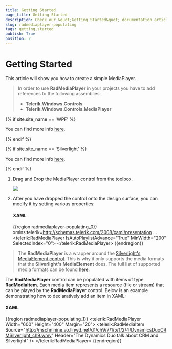 ```yaml
---
title: Getting Started
page_title: Getting Started
description: Check our &quot;Getting Started&quot; documentation article for the RadMediaPlayer {{ site.framework_name }} control.
slug: radmediaplayer-populating
tags: getting,started
publish: True
position: 2
---
```


# Getting Started

This article will show you how to create a simple MediaPlayer.

> In order to use __RadMediaPlayer__ in your projects you have to add references to the following assemblies: 
>	- __Telerik.Windows.Controls__
>	- __Telerik.Windows.Controls.MediaPlayer__

{% if site.site_name == 'WPF' %}

You can find more info [here](http://www.telerik.com/help/wpf/installation-installing-controls-dependencies-wpf.html).

{% endif %}

{% if site.site_name == 'Silverlight' %}

You can find more info [here](http://www.telerik.com/help/silverlight/installation-installing-controls-dependencies.html).

{% endif %}

1. Drag and Drop the MediaPlayer control from the toolbox. 

	![](images/RadMedia1.gif)

2. After you have dropped the control onto the design surface, you can modify it by setting various properties:
	#### __XAML__

	{{region radmediaplayer-populating_0}}
		xmlns:telerik=http://schemas.telerik.com/2008/xaml/presentation
		...
		<telerik:RadMediaPlayer IsAutoPlaylistAdvance="True" MinWidth="200" SelectedIndex="0">
		</telerik:RadMediaPlayer>
	{{endregion}}
	
>The __RadMediaPlayer__ is a wrapper around the [Silverlight's MediaElement control](http://msdn.microsoft.com/en-us/library/system.windows.controls.mediaelement%28VS.95%29.aspx). This is why it only supports the media formats that the __Silverlight's MediaElement__ does. The full list of supported media formats can be found [here](http://msdn.microsoft.com/en-us/library/cc189080%28VS.95%29.aspx).		

The __RadMediaPlayer__ control can be populated with items of type __RadMediaItem.__ Each media item represents a resource (file or stream) that can be played by the __RadMediaPlayer__ control. Below is an example demonstrating how to declaratively add an item in XAML:

#### __XAML__

{{region radmediaplayer-populating_1}}
	<telerik:RadMediaPlayer Width="600" Height="400" Margin="20">
		<telerik:RadMediaItem 
			Source="http://mschnlnine.vo.llnwd.net/d1/ch9/7/1/5/1/2/4/DynamicsDuoCRMSilverlight_ch9.wmv"
			Header="The Dynamics Duo talk about CRM and Silverlight" />
	</telerik:RadMediaPlayer>
{{endregion}}